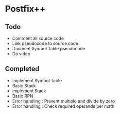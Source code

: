 # Postfix++

## Todo 

* Comment all source code
* Link pseudocode to source code
* Documet Symbol Table pseudocode 
* Do video 

## Completed 

* Implement Symbol Table
* Basic Stack
* Implement Stack
* Basic RPN
* Error handling : Prevent multiple and divide by zero 
* Error handling : Check required operands per math 
